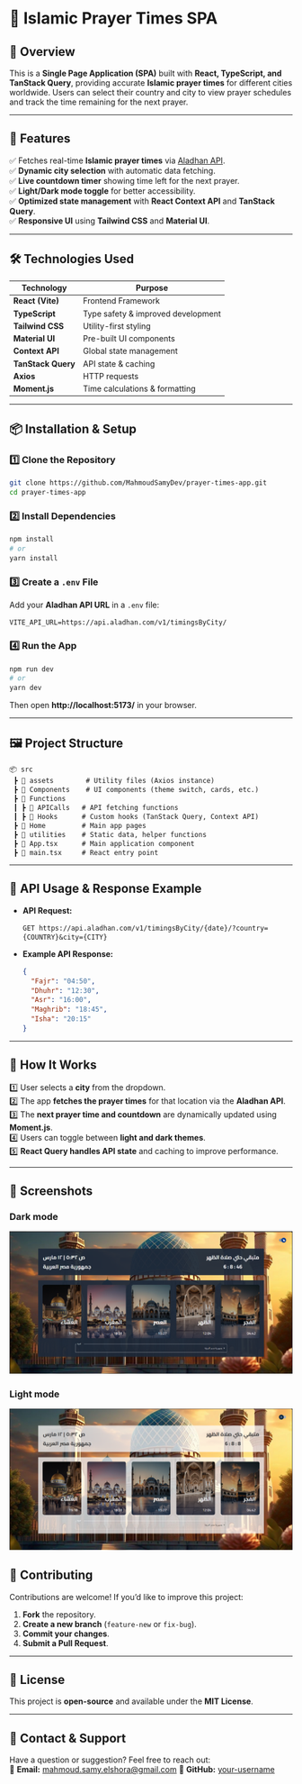 # **📌 Islamic Prayer Times SPA**  

## **🌟 Overview**  
This is a **Single Page Application (SPA)** built with **React, TypeScript, and TanStack Query**, providing accurate **Islamic prayer times** for different cities worldwide. Users can select their country and city to view prayer schedules and track the time remaining for the next prayer.  

---

## **🚀 Features**  
✅ Fetches real-time **Islamic prayer times** via [Aladhan API](https://aladhan.com/).  
✅ **Dynamic city selection** with automatic data fetching.  
✅ **Live countdown timer** showing time left for the next prayer.  
✅ **Light/Dark mode toggle** for better accessibility.  
✅ **Optimized state management** with **React Context API** and **TanStack Query**.  
✅ **Responsive UI** using **Tailwind CSS** and **Material UI**.  

---

## **🛠️ Technologies Used**  
| Technology | Purpose |
|------------|---------|
| **React (Vite)** | Frontend Framework |
| **TypeScript** | Type safety & improved development |
| **Tailwind CSS** | Utility-first styling |
| **Material UI** | Pre-built UI components |
| **Context API** | Global state management |
| **TanStack Query** | API state & caching |
| **Axios** | HTTP requests |
| **Moment.js** | Time calculations & formatting |

---

## **📦 Installation & Setup**  
### **1️⃣ Clone the Repository**  
```sh
git clone https://github.com/MahmoudSamyDev/prayer-times-app.git
cd prayer-times-app
```

### **2️⃣ Install Dependencies**  
```sh
npm install
# or
yarn install
```

### **3️⃣ Create a `.env` File**  
Add your **Aladhan API URL** in a `.env` file:  
```env
VITE_API_URL=https://api.aladhan.com/v1/timingsByCity/
```

### **4️⃣ Run the App**  
```sh
npm run dev
# or
yarn dev
```
Then open **http://localhost:5173/** in your browser.

---

## **🖼️ Project Structure**  
```
📦 src
 ┣ 📂 assets        # Utility files (Axios instance)
 ┣ 📂 Components    # UI components (theme switch, cards, etc.)
 ┣ 📂 Functions
 ┃ ┣ 📂 APICalls   # API fetching functions
 ┃ ┣ 📂 Hooks      # Custom hooks (TanStack Query, Context API)
 ┣ 📂 Home         # Main app pages
 ┣ 📂 utilities    # Static data, helper functions
 ┣ 📜 App.tsx      # Main application component
 ┣ 📜 main.tsx     # React entry point
```

---

## **🔗 API Usage & Response Example**  
- **API Request:**  
  ```
  GET https://api.aladhan.com/v1/timingsByCity/{date}/?country={COUNTRY}&city={CITY}
  ```

- **Example API Response:**  
  ```json
  {
    "Fajr": "04:50",
    "Dhuhr": "12:30",
    "Asr": "16:00",
    "Maghrib": "18:45",
    "Isha": "20:15"
  }
  ```

---

## **🎯 How It Works**  
1️⃣ User selects a **city** from the dropdown.  
2️⃣ The app **fetches the prayer times** for that location via the **Aladhan API**.  
3️⃣ The **next prayer time and countdown** are dynamically updated using **Moment.js**.  
4️⃣ Users can toggle between **light and dark themes**.  
5️⃣ **React Query handles API state** and caching to improve performance.  

---

## **📸 Screenshots**
### **Dark mode**
![Dark Mode](public/Screenshots/darkMode.png)

### **Light mode**
![Dark Mode](public/Screenshots/lightMode.png)

## **🤝 Contributing**  
Contributions are welcome! If you’d like to improve this project:  
1. **Fork** the repository.  
2. **Create a new branch** (`feature-new` or `fix-bug`).  
3. **Commit your changes**.  
4. **Submit a Pull Request**.  

---

## **📜 License**  
This project is **open-source** and available under the **MIT License**.

---

## **💬 Contact & Support**  
Have a question or suggestion? Feel free to reach out:  
📧 **Email:** mahmoud.samy.elshora@gmail.com 
🔗 **GitHub:** [your-username](https://github.com/MahmoudSamyDev)  